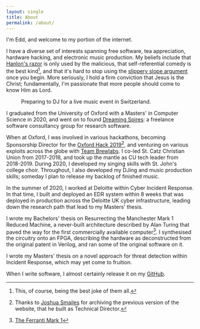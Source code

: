 ```yaml
---
layout: single
title: About
permalink: /about/
---
```


I'm Edd, and welcome to my portion of the internet.

I have a diverse set of interests spanning free software, tea appreciation, hardware hacking, and electronic music production.  My beliefs include that [Hanlon's razor](https://en.wikipedia.org/wiki/Hanlon%27s_razor) is only used by the malicious, that self-referential comedy is the best kind[^1], and that it's hard to stop using the [slippery slope argument](https://en.wikipedia.org/wiki/Slippery_slope) once you begin.  More seriously, I hold a firm conviction that Jesus is the Christ; fundamentally, I'm passionate that more people should come to know Him as Lord.

<figure class="half">
    <a href="/assets/images/me/dj.jpg">
        <img src="/assets/images/me/dj.jpg" alt="">
    </a>
    <figcaption>Preparing to DJ for a live music event in Switzerland.</figcaption>
</figure>
        

I graduated from the University of Oxford with a Masters' in Computer Science in 2020, and went on to found [Dreaming Spires](https://dreamingspires.dev): a freelance software consultancy group for research software.

When at Oxford, I was involved in various hackathons, becoming Sponsorship Director for the [Oxford Hack 2019](https://oxfordhack.joshuasmailes.co.uk/)[^2], and venturing on various exploits across the globe with [Team Brewlabs](https://gitlab.com/teambrewlabs).  I co-led St. Catz Christian Union from 2017-2018, and took up the mantle as CU tech leader from 2018-2019.  During 2020, I developed my singing skills with St. John's college choir.  Throughout, I also developed my DJing and music production skills; someday I plan to release my backlog of finished music.

In the summer of 2020, I worked at Deloitte within Cyber Incident Response.  In that time, I built and deployed an EDR system within 8 weeks that was deployed in production across the Deloitte UK cyber infrastructure, leading down the research path that lead to my Masters' thesis.

I wrote my Bachelors' thesis on Resurrecting the Manchester Mark 1 Reduced Machine, a never-built architecture described by Alan Turing that paved the way for the first commercially available computer[^3].  I synthesised the circuitry onto an FPGA, describing the hardware as deconstructed from the original patent in Verilog, and ran some of the original software on it.

I wrote my Masters' thesis on a novel approach for threat detection within Incident Response, which may yet come to fruition.

When I write software, I almost certainly release it on my [GitHub](https://github.com/eddsalkield/).

[^1]: This, of course, being the best joke of them all.
[^2]: Thanks to [Joshua Smailes](https://www.joshuasmailes.co.uk) for archiving the previous version of the website, that he built as Technical Director.
[^3]: [The Ferranti Mark 1](https://en.wikipedia.org/wiki/Ferranti_Mark_1)
